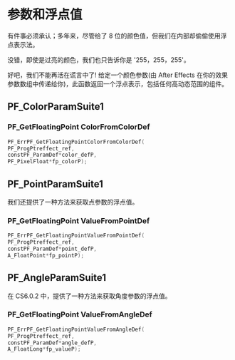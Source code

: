 # 参数和浮点值

有件事必须承认；多年来，尽管给了 8 位的颜色值，但我们在内部却偷偷使用浮点表示法。

没错，即使是过亮的颜色，我们也只告诉你是 '255，255，255'。

好吧，我们不能再活在谎言中了! 给定一个颜色参数(由 After Effects 在你的效果参数数组中传递给你)，此函数返回一个浮点表示，包括任何高动态范围的组件。

## PF_ColorParamSuite1

### PF_GetFloatingPoint ColorFromColorDef

```cpp
PF_ErrPF_GetFloatingPointColorFromColorDef(
PF_ProgPtreffect_ref,
constPF_ParamDef*color_defP,
PF_PixelFloat*fp_colorP);
```

## PF_PointParamSuite1

我们还提供了一种方法来获取点参数的浮点值。

### PF_GetFloatingPoint ValueFromPointDef

```cpp
PF_ErrPF_GetFloatingPointValueFromPointDef(
PF_ProgPtreffect_ref,
constPF_ParamDef*point_defP,
A_FloatPoint*fp_pointP);
```

## PF_AngleParamSuite1

在 CS6.0.2 中，提供了一种方法来获取角度参数的浮点值。

### PF_GetFloatingPoint ValueFromAngleDef

```cpp
PF_ErrPF_GetFloatingPointValueFromAngleDef(
PF_ProgPtreffect_ref,
constPF_ParamDef*angle_defP,
A_FloatLong*fp_valueP);
```
